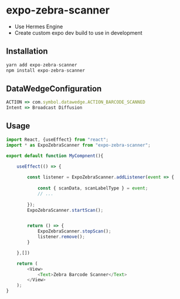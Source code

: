 # expo-zebra-scanner

- Use Hermes Engine
- Create custom expo dev build to use in development

## Installation

```js
yarn add expo-zebra-scanner
npm install expo-zebra-scanner
```

## DataWedgeConfiguration
```js
ACTION => com.symbol.datawedge.ACTION_BARCODE_SCANNED
Intent => Broadcast Diffusion
```

## Usage

```js
import React, {useEffect} from "react";
import * as ExpoZebraScanner from "expo-zebra-scanner";

export default function MyCompnent(){

    useEffect(() => {
        
        const listener = ExpoZebraScanner.addListener(event => {
        
            const { scanData, scanLabelType } = event;
            // ...
            
        });
        ExpoZebraScanner.startScan();


        return () => {
            ExpoZebraScanner.stopScan();
            listener.remove();
        }

    },[])

    return (
        <View>
            <Text>Zebra Barcode Scanner</Text>
        </View>
    );
}
```
